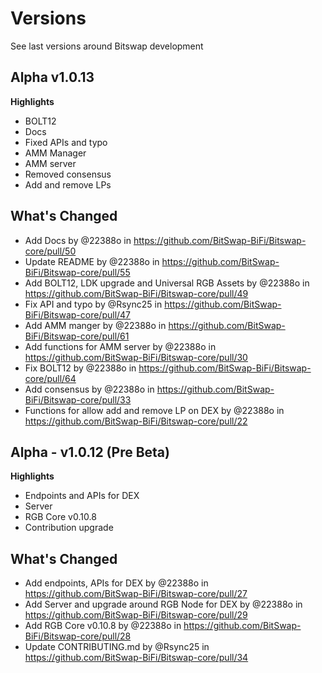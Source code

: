 # Versions

See last versions around Bitswap development

## Alpha v1.0.13

**Highlights**

- BOLT12
- Docs
- Fixed APIs and typo
- AMM Manager
- AMM server
- Removed consensus
- Add and remove LPs 



## What's Changed
* Add Docs by @22388o in https://github.com/BitSwap-BiFi/Bitswap-core/pull/50
* Update README by @22388o in https://github.com/BitSwap-BiFi/Bitswap-core/pull/55
* Add BOLT12, LDK upgrade and Universal RGB Assets by @22388o in https://github.com/BitSwap-BiFi/Bitswap-core/pull/49
* Fix API and typo by @Rsync25 in https://github.com/BitSwap-BiFi/Bitswap-core/pull/47
* Add AMM manger by @22388o in https://github.com/BitSwap-BiFi/Bitswap-core/pull/61
* Add functions for AMM server by @22388o in https://github.com/BitSwap-BiFi/Bitswap-core/pull/30
* Fix BOLT12  by @22388o in https://github.com/BitSwap-BiFi/Bitswap-core/pull/64
* Add consensus by @22388o in https://github.com/BitSwap-BiFi/Bitswap-core/pull/33
* Functions for allow add and remove LP on DEX by @22388o in https://github.com/BitSwap-BiFi/Bitswap-core/pull/22

## Alpha - v1.0.12 (Pre Beta)

**Highlights**

- Endpoints and APIs for DEX
- Server
- RGB Core v0.10.8
- Contribution upgrade

## What's Changed
* Add endpoints, APIs for DEX by @22388o in https://github.com/BitSwap-BiFi/Bitswap-core/pull/27
* Add Server  and upgrade around RGB Node for DEX by @22388o in https://github.com/BitSwap-BiFi/Bitswap-core/pull/29
* Add RGB Core v0.10.8 by @22388o in https://github.com/BitSwap-BiFi/Bitswap-core/pull/28
* Update CONTRIBUTING.md by @Rsync25 in https://github.com/BitSwap-BiFi/Bitswap-core/pull/34
